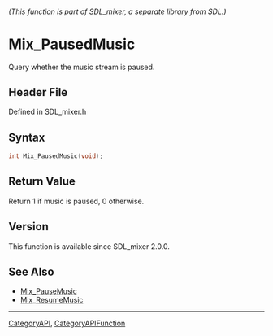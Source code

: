 ###### (This function is part of SDL_mixer, a separate library from SDL.)
# Mix_PausedMusic

Query whether the music stream is paused.

## Header File

Defined in SDL_mixer.h

## Syntax

```c
int Mix_PausedMusic(void);

```

## Return Value

Return 1 if music is paused, 0 otherwise.

## Version

This function is available since SDL_mixer 2.0.0.

## See Also

- [Mix_PauseMusic](Mix_PauseMusic)
- [Mix_ResumeMusic](Mix_ResumeMusic)

----
[CategoryAPI](CategoryAPI), [CategoryAPIFunction](CategoryAPIFunction)

